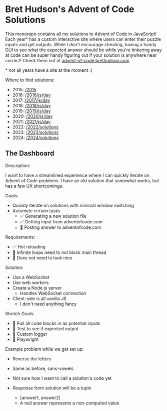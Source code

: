 # Bret Hudson's Advent of Code Solutions

This monorepo contains all my solutions to Advent of Code in JavaScript! Each year\* has a custom interactive site where users can enter their puzzle inputs and get outputs. While I don't encourage cheating, having a handy GUI to see what the expected answer should be while you're tinkering away at code can be super handy figuring out if your solution is anywhere near correct! Check them out at [advent-of-code.brethudson.com](https://advent-of-code.brethudson.com).

\* not all years have a site at the moment :(
	
Where to find solutions:
- 2015: [/2015](tree/main/2015)
- 2016: [/2016/js/day](tree/main/2016/js/day)
- 2017: [/2017/js/day](tree/main/2017/js/day)
- 2018: [/2018/js/day](tree/main/2018/js/day)
- 2019: [/2019/js/day](tree/main/2019/js/day)
- 2020: [/2020/js/day](tree/main/2020/js/day)
- 2021: [/2021/js/day](tree/main/2021/js/day)
- 2022: [/2022/solutions](tree/main/2022/solutions)
- 2023: [/2023/solutions](tree/main/2023/solutions)
- 2024: [/2024/solutions](tree/main/2024/solutions)

## The Dashboard

Description:

I want to have a streamlined experience where I can quickly iterate on Advent of Code problems. I have an old solution that somewhat works, but has a few UX shortcomings.

Goals:

- Quickly iterate on solutions with minimal window switching
- Automate certain tasks
  - ✅ Generating a new solution file
  - ✅ Getting input from adventofcode.com
  - 🔳 Posting answer to adventofcode.com

Requirements:

- ✅ Hot reloading
- 🔳 Infinite loops need to not block main thread
- 🔳 Does _not_ need to look nice

Solution:

- Use a WebSocket
- Use web workers
- Create a Node.js server
  - Handles WebSocket connection
- Client-side is all vanilla JS
  - I don't need anything fancy

Stretch Goals:

- 🔳 Pull all code blocks in as potential inputs
- 🔳 Test to see if expected output
- 🔳 Custom logger
- 🔳 Playwright

Example problem while we get set up:
- Reverse the letters
- Same as before, sans-vowels

- Not sure how I want to call a solution's code yet
- Response from solution will be a tuple
	- [answer1, answer2]
	- A null answer represents a non-computed value
